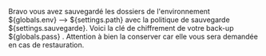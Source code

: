 Bravo vous avez sauvegardé les dossiers de l'environnement ${globals.env} --> ${settings.path} avec la politique de sauvegarde ${settings.sauvegarde}. Voici la clé de chiffrement de votre back-up ${globals.pass} . Attention à bien la conserver car elle vous sera demandée en cas de restauration.  
